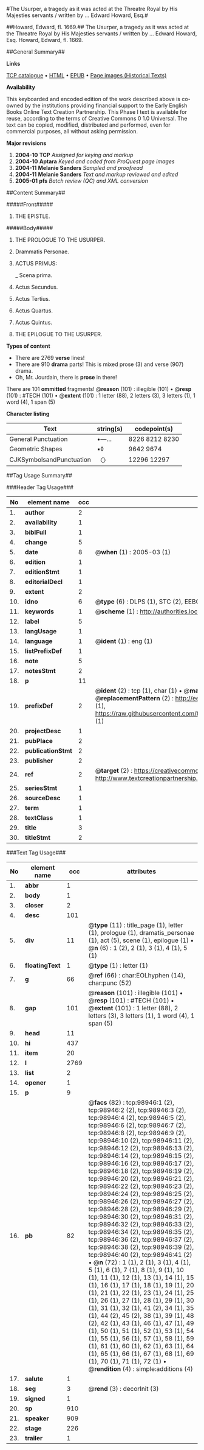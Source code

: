 #The Usurper, a tragedy as it was acted at the Threatre Royal by His Majesties servants / written by ... Edward Howard, Esq.#

##Howard, Edward, fl. 1669.##
The Usurper, a tragedy as it was acted at the Threatre Royal by His Majesties servants / written by ... Edward Howard, Esq.
Howard, Edward, fl. 1669.

##General Summary##

**Links**

[TCP catalogue](http://www.ota.ox.ac.uk/tcp/)  • 
[HTML](http://tei.it.ox.ac.uk/tcp/Texts-HTML/free/A44/A44629.html)  • 
[EPUB](http://tei.it.ox.ac.uk/tcp/Texts-EPUB/free/A44/A44629.epub) • 
[Page images (Historical Texts)](https://data.historicaltexts.jisc.ac.uk/view?pubId=eebo-13302459e&pageId=eebo-13302459e-98946-1)

**Availability**

This keyboarded and encoded edition of the
	       work described above is co-owned by the institutions
	       providing financial support to the Early English Books
	       Online Text Creation Partnership. This Phase I text is
	       available for reuse, according to the terms of Creative
	       Commons 0 1.0 Universal. The text can be copied,
	       modified, distributed and performed, even for
	       commercial purposes, all without asking permission.

**Major revisions**

1. __2004-10__ __TCP__ *Assigned for keying and markup*
1. __2004-10__ __Aptara__ *Keyed and coded from ProQuest page images*
1. __2004-11__ __Melanie Sanders__ *Sampled and proofread*
1. __2004-11__ __Melanie Sanders__ *Text and markup reviewed and edited*
1. __2005-01__ __pfs__ *Batch review (QC) and XML conversion*

##Content Summary##

#####Front#####

1. THE
EPISTLE.

#####Body#####

1. THE PROLOGUE
TO THE
USURPER.

1. Drammatis Personae.

1. ACTUS PRIMUS:

    _ Scena prima.

1. Actus Secundus.

1. Actus Tertius.

1. Actus Quartus.

1. Actus Quintus.

1. THE
EPILOGUE
TO THE
USURPER.

**Types of content**

  * There are 2769 **verse** lines!
  * There are 910 **drama** parts! This is mixed prose (3) and verse (907) drama.
  * Oh, Mr. Jourdain, there is **prose** in there!

There are 101 **ommitted** fragments! 
 @__reason__ (101) : illegible (101)  •  @__resp__ (101) : #TECH (101)  •  @__extent__ (101) : 1 letter (88), 2 letters (3), 3 letters (1), 1 word (4), 1 span (5)

**Character listing**


|Text|string(s)|codepoint(s)|
|---|---|---|
|General Punctuation|•—…|8226 8212 8230|
|Geometric Shapes|▪◊|9642 9674|
|CJKSymbolsandPunctuation|〈〉|12296 12297|

##Tag Usage Summary##

###Header Tag Usage###

|No|element name|occ|attributes|
|---|---|---|---|
|1.|__author__|2||
|2.|__availability__|1||
|3.|__biblFull__|1||
|4.|__change__|5||
|5.|__date__|8| @__when__ (1) : 2005-03 (1)|
|6.|__edition__|1||
|7.|__editionStmt__|1||
|8.|__editorialDecl__|1||
|9.|__extent__|2||
|10.|__idno__|6| @__type__ (6) : DLPS (1), STC (2), EEBO-CITATION (1), OCLC (1), VID (1)|
|11.|__keywords__|1| @__scheme__ (1) : http://authorities.loc.gov/ (1)|
|12.|__label__|5||
|13.|__langUsage__|1||
|14.|__language__|1| @__ident__ (1) : eng (1)|
|15.|__listPrefixDef__|1||
|16.|__note__|5||
|17.|__notesStmt__|2||
|18.|__p__|11||
|19.|__prefixDef__|2| @__ident__ (2) : tcp (1), char (1)  •  @__matchPattern__ (2) : ([0-9\-]+):([0-9IVX]+) (1), (.+) (1)  •  @__replacementPattern__ (2) : http://eebo.chadwyck.com/downloadtiff?vid=$1&page=$2 (1), https://raw.githubusercontent.com/textcreationpartnership/Texts/master/tcpchars.xml#$1 (1)|
|20.|__projectDesc__|1||
|21.|__pubPlace__|2||
|22.|__publicationStmt__|2||
|23.|__publisher__|2||
|24.|__ref__|2| @__target__ (2) : https://creativecommons.org/publicdomain/zero/1.0/ (1), http://www.textcreationpartnership.org/docs/. (1)|
|25.|__seriesStmt__|1||
|26.|__sourceDesc__|1||
|27.|__term__|1||
|28.|__textClass__|1||
|29.|__title__|3||
|30.|__titleStmt__|2||


###Text Tag Usage###

|No|element name|occ|attributes|
|---|---|---|---|
|1.|__abbr__|1||
|2.|__body__|1||
|3.|__closer__|2||
|4.|__desc__|101||
|5.|__div__|11| @__type__ (11) : title_page (1), letter (1), prologue (1), dramatis_personae (1), act (5), scene (1), epilogue (1)  •  @__n__ (6) : 1 (2), 2 (1), 3 (1), 4 (1), 5 (1)|
|6.|__floatingText__|1| @__type__ (1) : letter (1)|
|7.|__g__|66| @__ref__ (66) : char:EOLhyphen (14), char:punc (52)|
|8.|__gap__|101| @__reason__ (101) : illegible (101)  •  @__resp__ (101) : #TECH (101)  •  @__extent__ (101) : 1 letter (88), 2 letters (3), 3 letters (1), 1 word (4), 1 span (5)|
|9.|__head__|11||
|10.|__hi__|437||
|11.|__item__|20||
|12.|__l__|2769||
|13.|__list__|2||
|14.|__opener__|1||
|15.|__p__|9||
|16.|__pb__|82| @__facs__ (82) : tcp:98946:1 (2), tcp:98946:2 (2), tcp:98946:3 (2), tcp:98946:4 (2), tcp:98946:5 (2), tcp:98946:6 (2), tcp:98946:7 (2), tcp:98946:8 (2), tcp:98946:9 (2), tcp:98946:10 (2), tcp:98946:11 (2), tcp:98946:12 (2), tcp:98946:13 (2), tcp:98946:14 (2), tcp:98946:15 (2), tcp:98946:16 (2), tcp:98946:17 (2), tcp:98946:18 (2), tcp:98946:19 (2), tcp:98946:20 (2), tcp:98946:21 (2), tcp:98946:22 (2), tcp:98946:23 (2), tcp:98946:24 (2), tcp:98946:25 (2), tcp:98946:26 (2), tcp:98946:27 (2), tcp:98946:28 (2), tcp:98946:29 (2), tcp:98946:30 (2), tcp:98946:31 (2), tcp:98946:32 (2), tcp:98946:33 (2), tcp:98946:34 (2), tcp:98946:35 (2), tcp:98946:36 (2), tcp:98946:37 (2), tcp:98946:38 (2), tcp:98946:39 (2), tcp:98946:40 (2), tcp:98946:41 (2)  •  @__n__ (72) : 1 (1), 2 (1), 3 (1), 4 (1), 5 (1), 6 (1), 7 (1), 8 (1), 9 (1), 10 (1), 11 (1), 12 (1), 13 (1), 14 (1), 15 (1), 16 (1), 17 (1), 18 (1), 19 (1), 20 (1), 21 (1), 22 (1), 23 (1), 24 (1), 25 (1), 26 (1), 27 (1), 28 (1), 29 (1), 30 (1), 31 (1), 32 (1), 41 (2), 34 (1), 35 (1), 44 (2), 45 (2), 38 (1), 39 (1), 48 (2), 42 (1), 43 (1), 46 (1), 47 (1), 49 (1), 50 (1), 51 (1), 52 (1), 53 (1), 54 (1), 55 (1), 56 (1), 57 (1), 58 (1), 59 (1), 61 (1), 60 (1), 62 (1), 63 (1), 64 (1), 65 (1), 66 (1), 67 (1), 68 (1), 69 (1), 70 (1), 71 (1), 72 (1)  •  @__rendition__ (4) : simple:additions (4)|
|17.|__salute__|1||
|18.|__seg__|3| @__rend__ (3) : decorInit (3)|
|19.|__signed__|1||
|20.|__sp__|910||
|21.|__speaker__|909||
|22.|__stage__|226||
|23.|__trailer__|1||

